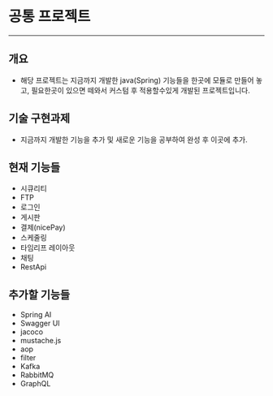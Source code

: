 # 공통 프로젝트
<hr>

## 개요
- 해당 프로젝트는 지금까지 개발한 java(Spring) 기능들을 한곳에 모듈로 만들어 놓고,
필요한곳이 있으면 떼와서 커스텀 후 적용할수있게 개발된 프로젝트입니다.

## 기술 구현과제
- 지금까지 개발한 기능을 추가 및 새로운 기능을 공부하여 완성 후 이곳에 추가.

## 현재 기능들
- 시큐리티
- FTP
- 로그인
- 게시판
- 결제(nicePay)
- 스케줄링
- 타임리프 레이아웃
- 채팅
- RestApi

## 추가할 기능들
- Spring AI
- Swagger UI
- jacoco
- mustache.js
- aop
- filter
- Kafka
- RabbitMQ
- GraphQL